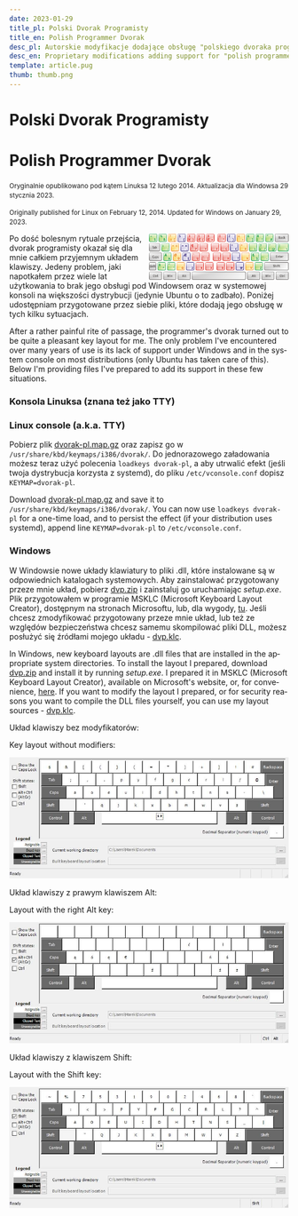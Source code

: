 ```yaml
---
date: 2023-01-29
title_pl: Polski Dvorak Programisty
title_en: Polish Programmer Dvorak
desc_pl: Autorskie modyfikacje dodające obsługę "polskiego dvoraka programisty" w systemie Windows oraz w konsoli (TTY) Linuksa.
desc_en: Proprietary modifications adding support for "polish programmer's dvorak" in Windows and in the console (TTY) of Linux.
template: article.pug
thumb: thumb.png
---
```


<h1 lang=pl>Polski Dvorak Programisty</h1>
<h1 lang=en>Polish Programmer Dvorak</h1>

<p lang=pl><small>Oryginalnie opublikowano pod kątem Linuksa 12 lutego 2014. Aktualizacja dla Windowsa 29 stycznia 2023.</small></p>
<p lang=en><small>Originally published for Linux on February 12, 2014. Updated for Windows on January 29, 2023.</small></p>

<img src=thumb.png style="float: right; width: 50%">

<p lang=pl>Po dość bolesnym rytuale przejścia, dvorak programisty okazał się dla mnie całkiem przyjemnym układem klawiszy. Jedeny problem, jaki napotkałem przez wiele lat użytkowania to brak jego obsługi pod Windowsem oraz w systemowej konsoli na większości dystrybucji (jedynie Ubuntu o to zadbało). Poniżej udostępniam przygotowane przez siebie pliki, które dodają jego obsługę w tych kilku sytuacjach.

<p lang=en>After a rather painful rite of passage, the programmer's dvorak turned out to be quite a pleasant key layout for me. The only problem I've encountered over many years of use is its lack of support under Windows and in the system console on most distributions (only Ubuntu has taken care of this). Below I'm providing files I've prepared to add its support in these few situations.

<h3 lang=pl>Konsola Linuksa (znana też jako TTY)</h3>
<h3 lang=en>Linux console (a.k.a. TTY)</h3>

<p lang=pl>Pobierz plik <a href="dvorak-pl.map.gz">dvorak-pl.map.gz</a> oraz zapisz go w <code>/usr/share/kbd/keymaps/i386/dvorak/</code>. Do jednorazowego załadowania możesz teraz użyć polecenia <code>loadkeys dvorak-pl</code>, a aby utrwalić efekt (jeśli twoja dystrybucja korzysta z systemd), do pliku <code>/etc/vconsole.conf</code> dopisz <code>KEYMAP=dvorak-pl</code>.

<p lang=en>Download <a href="dvorak-pl.map.gz">dvorak-pl.map.gz</a> and save it to <code>/usr/share/kbd/keymaps/i386/dvorak/</code>. You can now use <code>loadkeys dvorak-pl</code> for a one-time load, and to persist the effect (if your distribution uses systemd), append line <code>KEYMAP=dvorak-pl</code> to <code>/etc/vconsole.conf</code>.

<h3>Windows</h3>

<p lang=pl>W Windowsie nowe układy klawiatury to pliki .dll, które instalowane są w odpowiednich katalogach systemowych. Aby zainstalować przygotowany przeze mnie układ, pobierz <a href=dvp.zip>dvp.zip</a> i zainstaluj go uruchamiając <em>setup.exe</em>. Plik przygotowałem w programie MSKLC (Microsoft Keyboard Layout Creator), dostępnym na stronach Microsoftu, lub, dla wygody, <a href="MSKLC.zip">tu</a>. Jeśli chcesz zmodyfikować przygotowany przeze mnie układ, lub też ze względów bezpieczeństwa chcesz samemu skompilować pliki DLL, możesz posłużyć się źródłami mojego układu - <a href="dvp.klc">dvp.klc</a>.

<p lang=en>In Windows, new keyboard layouts are .dll files that are installed in the appropriate system directories. To install the layout I prepared, download <a href=dvp.zip>dvp.zip</a> and install it by running <em>setup.exe</em>. I prepared it in MSKLC (Microsoft Keyboard Layout Creator), available on Microsoft's website, or, for convenience, <a href="MSKLC.zip">here</a>. If you want to modify the layout I prepared, or for security reasons you want to compile the DLL files yourself, you can use my layout sources - <a href="dvp.klc">dvp.klc</a>.

<p lang=pl>Układ klawiszy bez modyfikatorów:</p>
<p lang=en>Key layout without modifiers:</p>

<a href="dvp.jpg"><img src="dvp.jpg" style="max-width: 100%"></a>

<p lang=pl>Układ klawiszy z prawym klawiszem Alt:</p>
<p lang=en>Layout with the right Alt key:</p>

<a href="dvpAltGr.jpg"><img src="dvpAltGr.jpg" style="max-width: 100%"></a>

<p lang=pl>Układ klawiszy z klawiszem Shift:</p>
<p lang=en>Layout with the Shift key:</p>

<a href="dvpShft.jpg"><img src="dvpShft.jpg" style="max-width: 100%"></a>
